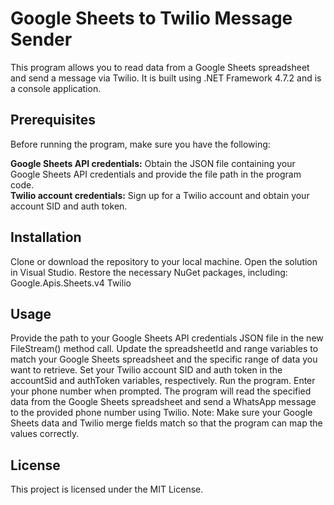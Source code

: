 # Google Sheets to Twilio Message Sender
This program allows you to read data from a Google Sheets spreadsheet and send a message via Twilio. It is built using .NET Framework 4.7.2 and is a console application.

## Prerequisites
Before running the program, make sure you have the following:

**Google Sheets API credentials:** Obtain the JSON file containing your Google Sheets API credentials and provide the file path in the program code.  
**Twilio account credentials:** Sign up for a Twilio account and obtain your account SID and auth token.
## Installation
Clone or download the repository to your local machine.
Open the solution in Visual Studio.
Restore the necessary NuGet packages, including:
Google.Apis.Sheets.v4
Twilio
## Usage
Provide the path to your Google Sheets API credentials JSON file in the new FileStream() method call.
Update the spreadsheetId and range variables to match your Google Sheets spreadsheet and the specific range of data you want to retrieve.
Set your Twilio account SID and auth token in the accountSid and authToken variables, respectively.
Run the program.
Enter your phone number when prompted.
The program will read the specified data from the Google Sheets spreadsheet and send a WhatsApp message to the provided phone number using Twilio.
Note: Make sure your Google Sheets data and Twilio merge fields match so that the program can map the values correctly.

## License
This project is licensed under the MIT License.
